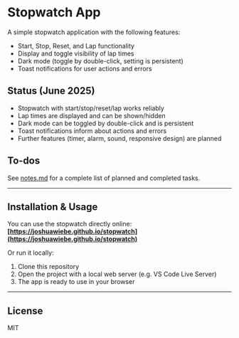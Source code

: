 # Stopwatch App

A simple stopwatch application with the following features:

- Start, Stop, Reset, and Lap functionality
- Display and toggle visibility of lap times
- Dark mode (toggle by double-click, setting is persistent)
- Toast notifications for user actions and errors

## Status (June 2025)

- Stopwatch with start/stop/reset/lap works reliably
- Lap times are displayed and can be shown/hidden
- Dark mode can be toggled by double-click and is persistent
- Toast notifications inform about actions and errors
- Further features (timer, alarm, sound, responsive design) are planned

## To-dos

See [notes.md](./notes.md) for a complete list of planned and completed tasks.

---

## Installation & Usage

You can use the stopwatch directly online:  
**[https://joshuawiebe.github.io/stopwatch](https://joshuawiebe.github.io/stopwatch)**

Or run it locally:

1. Clone this repository
2. Open the project with a local web server (e.g. VS Code Live Server)
3. The app is ready to use in your browser

---

## License

MIT
